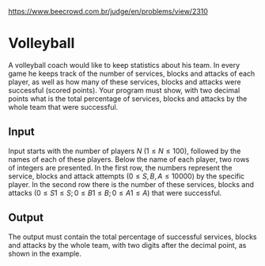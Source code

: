 https://www.beecrowd.com.br/judge/en/problems/view/2310

# Volleyball

A volleyball coach would like to keep statistics about his team. In every game
he keeps track of the number of services, blocks and attacks of each player,
as well as how many of these services, blocks and attacks were successful
(scored points). Your program must show, with two decimal points what is the
total percentage of services, blocks and attacks by the whole team that were
successful.

## Input

Input starts with the number of players $N$ ($1 \leq N \leq 100$), followed by
the names of each of these players. Below the name of each player, two rows of
integers are presented. In the first row, the numbers represent the service,
blocks and attack attempts ($0 \leq S,B,A \leq 10000$) by the specific player.
In the second row there is the number of these services, blocks and attacks
($0 \leq S1 \leq S; 0 \leq B1 \leq B; 0 \leq A1 \leq A$) that were successful.

## Output

The output must contain the total percentage of successful services, blocks
and attacks by the whole team, with two digits after the decimal point, as
shown in the example.

